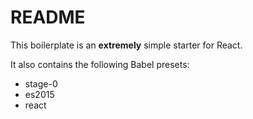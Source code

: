# README

This boilerplate is an **extremely** simple starter for React.

It also contains the following Babel presets:

- stage-0
- es2015
- react
